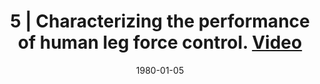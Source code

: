 ---
title: "5 | Characterizing the performance of human leg force control. [Video](https://www.youtube.com/watch?v=FxQMNlLwlO8&t=41s&ab_channel=BioMechanic)"
collection: publications
permalink: /publication/CO-5
date: 1980-01-05
venue: 'Engineering'
citation: '<b>Kudzia P.</b>, Robinovitch S., and Donelan M.,Characterizing the performance of human leg force control , <i>Canadian Society of Biomechanics</i>, Montreal, Canada. Conference Postponed <b>2020</b>'
---